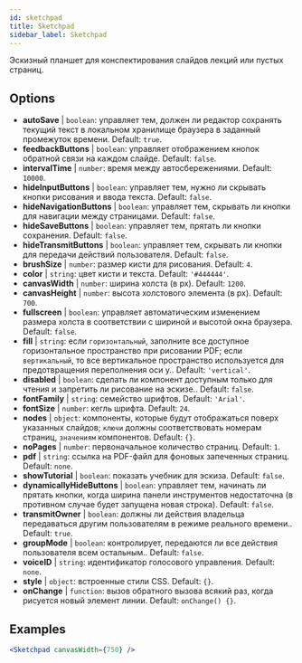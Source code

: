 ```yaml
---
id: sketchpad 
title: Sketchpad
sidebar_label: Sketchpad
---
```


Эскизный планшет для конспектирования слайдов лекций или пустых страниц.

## Options

* __autoSave__ | `boolean`: управляет тем, должен ли редактор сохранять текущий текст в локальном хранилище браузера в заданный промежуток времени. Default: `true`.
* __feedbackButtons__ | `boolean`: управляет отображением кнопок обратной связи на каждом слайде. Default: `false`.
* __intervalTime__ | `number`: время между автосбережениями. Default: `10000`.
* __hideInputButtons__ | `boolean`: управляет тем, нужно ли скрывать кнопки рисования и ввода текста. Default: `false`.
* __hideNavigationButtons__ | `boolean`: управляет тем, скрывать ли кнопки для навигации между страницами. Default: `false`.
* __hideSaveButtons__ | `boolean`: управляет тем, прятать ли кнопки сохранения. Default: `false`.
* __hideTransmitButtons__ | `boolean`: управляет тем, скрывать ли кнопки для передачи действий пользователя. Default: `false`.
* __brushSize__ | `number`: размер кисти для рисования. Default: `4`.
* __color__ | `string`: цвет кисти и текста. Default: `'#444444'`.
* __canvasWidth__ | `number`: ширина холста (в px). Default: `1200`.
* __canvasHeight__ | `number`: высота холстового элемента (в px). Default: `700`.
* __fullscreen__ | `boolean`: управляет автоматическим изменением размера холста в соответствии с шириной и высотой окна браузера. Default: `false`.
* __fill__ | `string`: если `горизонтальный`, заполните все доступное горизонтальное пространство при рисовании PDF; если `вертикальный`, то все вертикальное пространство используется для предотвращения переполнения оси y.. Default: `'vertical'`.
* __disabled__ | `boolean`: сделать ли компонент доступным только для чтения и запретить ли рисование на эскизе.. Default: `false`.
* __fontFamily__ | `string`: семейство шрифтов. Default: `'Arial'`.
* __fontSize__ | `number`: кегль шрифта. Default: `24`.
* __nodes__ | `object`: компоненты, которые будут отображаться поверх указанных слайдов; `ключи` должны соответствовать номерам страниц, `значениям` компонентов. Default: `{}`.
* __noPages__ | `number`: первоначальное количество страниц. Default: `1`.
* __pdf__ | `string`: ссылка на PDF-файл для фоновых запеченных страниц. Default: `none`.
* __showTutorial__ | `boolean`: показать учебник для эскиза. Default: `false`.
* __dynamicallyHideButtons__ | `boolean`: управляет тем, начинать ли прятать кнопки, когда ширина панели инструментов недостаточна (в противном случае будет запущена новая строка). Default: `false`.
* __transmitOwner__ | `boolean`: должны ли действия владельца передаваться другим пользователям в режиме реального времени.. Default: `true`.
* __groupMode__ | `boolean`: контролирует, передаются ли все действия пользователя всем остальным.. Default: `false`.
* __voiceID__ | `string`: идентификатор голосового управления. Default: `none`.
* __style__ | `object`: встроенные стили CSS. Default: `{}`.
* __onChange__ | `function`: вызов обратного вызова всякий раз, когда рисуется новый элемент линии. Default: `onChange() {}`.


## Examples

```jsx live
<Sketchpad canvasWidth={750} />
```


